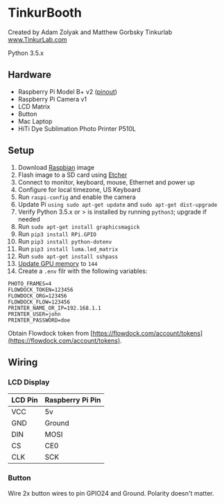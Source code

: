 # TinkurBooth

Created by Adam Zolyak and Matthew Gorbsky
Tinkurlab
www.TinkurLab.com

Python 3.5.x

## Hardware

- Raspberry Pi Model B+ v2 ([pinout](https://www.jameco.com/Jameco/workshop/circuitnotes/raspberry_pi_circuit_note_fig2.jpg))
- Raspberry Pi Camera v1
- LCD Matrix
- Button
- Mac Laptop
- HiTi Dye Sublimation Photo Printer P510L

## Setup

1. Download [Raspbian](https://www.raspberrypi.org/downloads/raspbian/) image
1. Flash image to a SD card using [Etcher](https://www.balena.io/etcher/)
1. Connect to monitor, keyboard, mouse, Ethernet and power up
1. Configure for local timezone, US Keyboard
1. Run `raspi-config` and enable the camera
1. Update Pi `using sudo apt-get update` and `sudo apt-get dist-upgrade`
1. Verify Python 3.5.x or > is installed by running `python3`; upgrade if needed
1. Run `sudo apt-get install graphicsmagick`
1. Run `pip3 install RPi.GPIO`
1. Run `pip3 install python-dotenv`
1. Run `pip3 install luma.led_matrix`
1. Run `sudo apt-get install sshpass`
1. [Update GPU memory](https://raspberrypi.stackexchange.com/questions/13764/what-causes-enospc-error-when-using-the-raspberry-pi-camera-module) to `144`
1. Create a `.env` filr with the following variables:

```
PHOTO_FRAMES=4
FLOWDOCK_TOKEN=123456
FLOWDOCK_ORG=123456
FLOWDOCK_FLOW=123456
PRINTER_NAME_OR_IP=192.168.1.1
PRINTER_USER=john
PRINTER_PASSWORD=doe
```

Obtain Flowdock token from [https://flowdock.com/account/tokens](https://flowdock.com/account/tokens).

## Wiring

### LCD Display

| LCD Pin | Raspberry Pi Pin |
| ------- | ---------------- |
| VCC     | 5v               |
| GND     | Ground           |
| DIN     | MOSI             |
| CS      | CE0              |
| CLK     | SCK              |

### Button

Wire 2x button wires to pin GPIO24 and Ground. Polarity doesn't matter.
